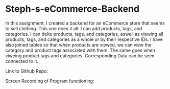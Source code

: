 # Steph-s-eCommerce-Backend

In this assignment, I created a backend for an eCommerce store that seems to sell clothing. This one does it all. I can add products, tags, and categories. I can delte products, tags, and categories, aswell as viewing all products, tags, and categories as a whole or by their respective IDs. I have also joined tables so that when products are viewed, we can view the category and product tags associated with them. The same goes when viweing product tags and categories. Corresponding Data can be seen connected to it.

Link to Github Repo:

Screen Recording of Program functioning: